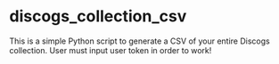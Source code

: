 # discogs_collection_csv
This is a simple Python script to generate a CSV of your entire Discogs collection. User must input user token in order to work!
